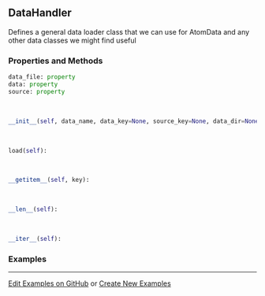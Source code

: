 ## <a id="McUtils.Data.CommonData.DataHandler">DataHandler</a>
Defines a general data loader class that we can use for AtomData and any other data classes we might find useful

### Properties and Methods
```python
data_file: property
data: property
source: property
```
<a id="McUtils.Data.CommonData.DataHandler.__init__">&nbsp;</a>
```python
__init__(self, data_name, data_key=None, source_key=None, data_dir=None, data_pkg=None, alternate_keys=None, getter=None): 
```

<a id="McUtils.Data.CommonData.DataHandler.load">&nbsp;</a>
```python
load(self): 
```

<a id="McUtils.Data.CommonData.DataHandler.__getitem__">&nbsp;</a>
```python
__getitem__(self, key): 
```

<a id="McUtils.Data.CommonData.DataHandler.__len__">&nbsp;</a>
```python
__len__(self): 
```

<a id="McUtils.Data.CommonData.DataHandler.__iter__">&nbsp;</a>
```python
__iter__(self): 
```

### Examples


___

[Edit Examples on GitHub](https://github.com/McCoyGroup/References/edit/gh-pages/Documentation/examples/McUtils/Data/CommonData/DataHandler.md) or 
[Create New Examples](https://github.com/McCoyGroup/References/new/gh-pages/?filename=Documentation/examples/McUtils/Data/CommonData/DataHandler.md)